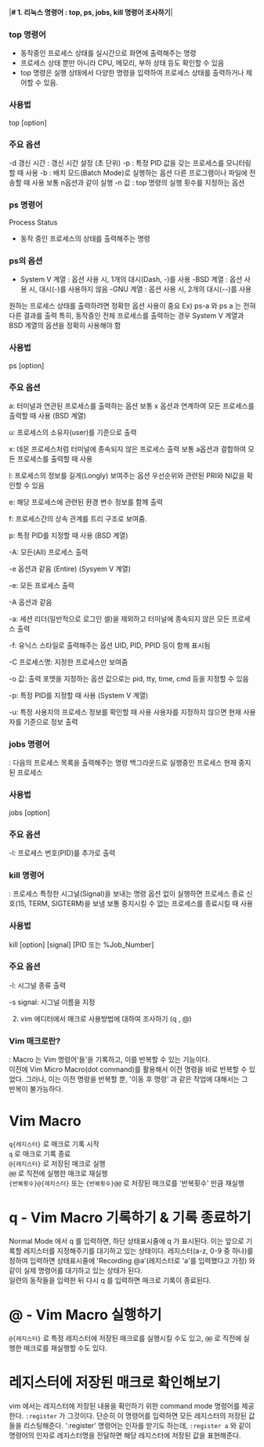 |**# 1. 리눅스 명령어 : top, ps, jobs, kill 명령어 조사하기**|

### top 명령어 
- 동작중인 프로세스 상태를 실시간으로 화면에 출력해주는 명령 
- 프로세스 상태 뿐만 아니라 CPU, 메모리, 부하 상태 등도 확인할 수 있음 
- top 명령은 실행 상태에서 다양한 명령을 입력하여 프로세스 상태를 출력하거나 제어할 수 있음. 

### 사용법 

top [option] 

### 주요 옵션 

-d 갱신 시간 : 갱신 시간 설정 (초 단위) 
-p : 특정 PID 값을 갖는 프로세스를 모니터링할 때 사용 
-b : 
 배치 모드(Batch Mode)로 실행하는 옵션 
 다른 프로그램이나 파일에 전송할 때 사용 
 보통 n옵션과 같이 실행 
-n 값 : top 명령의 실행 횟수를 지정하는 옵션 


### ps 명령어 
Process Status 
- 동작 중인 프로세스의 상태를 출력해주는 명령 

### ps의 옵션 

- System V 계열 
: 옵션 사용 시, 1개의 대시(Dash, -)를 사용
-BSD 계열 
: 옵션 사용 시, 대시(-)를 사용하지 않음 
-GNU 계열 
: 옵션 사용 시, 2개의 대시(--)를 사용 

원하는 프로세스 상태를 출력하려면 정확한 옵션 사용이 중요 
Ex) ps-a 와 ps a 는 전혀 다른 결과를 출력 
특히, 동작중인 전체 프로세스를 출력하는 경우 System V 계열과 BSD 계열의 옵션을 정확히 사용해야 함 

### 사용법 

ps [option] 

### 주요 옵션 

a: 터미널과 연관된 프로세스를 출력하는 옵션 
보통 x 옵션과 연계하여 모든 프로세스를 출력할 때 사용 
(BSD 계열) 

u: 프로세스의 소유자(user)를 기준으로 출력 

x: 데몬 프로세스처럼 터미널에 종속되지 않은 프로세스 출력 
보통 a옵션과 결합하여 모든 프로세스를 출력할 때 사용 

l: 프로세스의 정보를 길게(Longly) 보여주는 옵션 
우선순위와 관련된 PRI와 NI값을 확인할 수 있음

e: 해당 프로세스에 관련된 환경 변수 정보를 함께 출력 

f: 프로세스간의 상속 관계를 트리 구조로 보여줌. 

p: 특정 PID를 지정할 때 사용 
(BSD 계열) 

-A: 모든(All) 프로세스 출력 

-e 옵션과 같음 (Entire) 
(Sysyem V 계열) 

-e: 모든 프로세스 출력 

-A 옵션과 같음 

-a: 세션 리더(일반적으로 로그인 셀)을 제외하고 터미널에 종속되지 않은 모든 프로세스 출력 

-f: 유닉스 스타일로 출력해주는 옵션 
UID, PID, PPID 등이 함께 표시됨 

-C 프로세스명: 지정한 프로세스만 보여줌 

-o 값: 출력 포멧을 지정하는 옵션 
값으로는 pid, tty, time, cmd 등을 지정할 수 있음 

-p: 특정 PID를 지정할 때 사용 
(System V 계열) 

-u: 특정 사용자의 프로세스 정보를 확인할 때 사용 
사용자를 지정하지 않으면 현재 사용자를 기준으로 정보 출력 



### jobs 명령어 
: 다음의 프로세스 목록을 출력해주는 명령 
 백그라운드로 실행중인 프로세스 
 현재 중지된 프로세스 

### 사용법 

jobs [option] 

### 주요 옵션 

-l: 프로세스 번호(PID)를 추가로 출력 


### kill 명령어 
: 프로세스 특정한 시그널(Signal)을 보내는 명령 
 옵션 없이 실행하면 프로세스 종료 신호(15, TERM, SIGTERM)을 보냄 
 보통 중지시킬 수 없는 프로세스를 종료시킬 때 사용 

### 사용법 

kill [option] [signal] [PID 또는 %Job_Number] 

### 주요 옵션 

-l: 시그널 종류 출력 

-s signal: 시그널 이름을 지정 

 

 

2. vim 에디터에서 매크로 사용방법에 대하여 조사하기 (q , @) 

### Vim 매크로란?  
: Macro 는 Vim 명령어'들'을 기록하고, 이를 반복할 수 있는 기능이다.  
 이전에 Vim Micro Macro(dot command)를 활용해서 이전 명령을 바로 반복할 수 있었다.
 그러나, 이는 이전 명령을 반복할 뿐, '이동 후 명령' 과 같은 작업에 대해서는 그 반복이 불가능하다.  

# Vim Macro  
`q{레지스터}` 로 매크로 기록 시작  
`q` 로 매크로 기록 종료  
`@{레지스터}` 로 저장된 매크로 실행  
`@@` 로 직전에 실행한 매크로 재실행  
`{반복횟수}@{레지스터}` 또는 `{반복횟수}@@` 로 저장된 매크로를 '반복횟수' 만큼 재실행  

# q - Vim Macro 기록하기 & 기록 종료하기  
Normal Mode 에서 q 를 입력하면, 하단 상태표시줄에 q 가 표시된다.
이는 앞으로 기록할 레지스터를 지정해주기를 대기하고 있는 상태이다.
레지스터(a-z, 0-9 중 하나)를 정하여 입력하면 상태표시줄에 'Recording @a'(레지스터로 'a'를 입력했다고 가정) 와 같이 실제 명령어를 대기하고 있는 상태가 된다.   
일련의 동작들을 입력한 뒤 다시 q 를 입력하면 매크로 기록이 종료된다.  

# @ - Vim Macro 실행하기  
`@{레지스터}` 로 특정 레지스터에 저장된 매크로를 실행시킬 수도 있고, `@@` 로 직전에 실행한 매크로를 재실행할 수도 있다.  

  
# 레지스터에 저장된 매크로 확인해보기  
vim 에서는 레지스터에 저장된 내용을 확인하기 위한 command mode 명령어를 제공한다.
`:register` 가 그것이다. 단순히 이 명령어를 입력하면 모든 레지스터의 저장된 값들을 리스팅해준다.
':register' 명령어는 인자를 받기도 하는데, `:register a` 와 같이 명령어의 인자로 레지스터명을 전달하면 해당 레지스터에 저장된 값을 표현해준다. 
